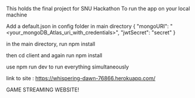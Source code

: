 This holds the final project for SNU Hackathon
To run the app on your local machine

Add a default.json in config folder in main directory
{
"mongoURI": "<your_mongoDB_Atlas_uri_with_credentials>",
"jwtSecret": "secret"
}

in the main directory, run
npm install

then cd client
and again run
npm install

use
npm run dev
to run everything simultaneously

link to site :
https://whispering-dawn-76866.herokuapp.com/

GAME STREAMING WEBSITE!
